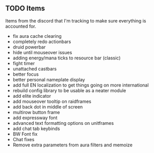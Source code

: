 ## TODO Items
Items from the discord that I'm tracking to make sure everything is accounted for.

- fix aura cache clearing
- completely redo actionbars
- druid powerbar
- hide until mouseover issues
- adding energy/mana ticks to resource bar (classic)
- fight timer
- unattached castbars
- better focus
- better personal nameplate display
- add full EN localization to get things going on more international
- rebuild config library to be usable as a neater module
- add elite indicator
- add mouseover tooltip on raidframes
- add back dot in middle of screen
- multirow button frame
- add expressway font
- advanced text formatting options on unitframes
- add chat tab keybinds
- BW Font fix
- Chat fixes
- Remove extra parameters from aura filters and memoize
<!-- - threat plate if another tank has threat --> 